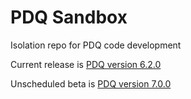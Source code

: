 # PDQ Sandbox

Isolation repo for PDQ code development

Current release is [PDQ version 6.2.0](http://www.perfdynamics.com/Tools/PDQcode.html#tth_sEc2)

Unscheduled beta is [PDQ version 7.0.0](https://github.com/DrQz/pdq-qnm-pkg)


